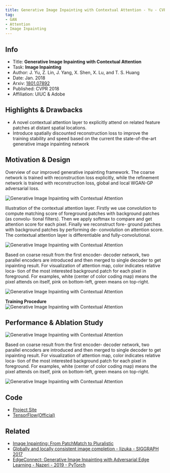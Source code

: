 ```yaml
---
title: Generative Image Inpainting with Contextual Attention - Yu - CVPR 2018 - TensorFlow
tag:
- GAN
- Attention
- Image Inpainting
---
```




## Info
- Title: **Generative Image Inpainting with Contextual Attention**
- Task: **Image Inpainting**
- Author: J. Yu, Z. Lin, J. Yang, X. Shen, X. Lu, and T. S. Huang
- Date:  Jan. 2018
- Arxiv: [1801.07892](https://arxiv.org/abs/1801.07892)
- Published: CVPR 2018
- Affiliation: UIUC & Adobe

## Highlights & Drawbacks
- A novel contextual attention layer to explicitly attend on related feature patches at distant spatial locations.
- Introduce spatially discounted reconstruction loss to improve the training stability and speed based on the current the state-of-the-art generative image inpainting network


## Motivation & Design

Overview of our improved generative inpainting framework. The coarse network is trained with reconstruction loss explicitly, while the refinement network is trained with reconstruction loss, global and local WGAN-GP adversarial loss.

![Generative Image Inpainting with Contextual Attention](https://i.imgur.com/Tw2ryjB.jpg)

Illustration of the contextual attention layer. Firstly we use convolution to compute matching score of foreground patches with background patches (as convolu- tional filters). Then we apply softmax to compare and get attention score for each pixel. Finally we reconstruct fore- ground patches with background patches by performing de- convolution on attention score. The contextual attention layer is differentiable and fully-convolutional.

![Generative Image Inpainting with Contextual Attention](https://i.imgur.com/PvfMyPW.jpg)

Based on coarse result from the first encoder- decoder network, two parallel encoders are introduced and then merged to single decoder to get inpainting result. For visualization of attention map, color indicates relative loca- tion of the most interested background patch for each pixel in foreground. For examples, white (center of color coding map) means the pixel attends on itself, pink on bottom-left, green means on top-right.

![Generative Image Inpainting with Contextual Attention](https://i.imgur.com/WOFEv0p.jpg)

**Training Procedure**
![Generative Image Inpainting with Contextual Attention](https://i.imgur.com/8SAiQOs.jpg)

## Performance & Ablation Study

![Generative Image Inpainting with Contextual Attention](https://i.imgur.com/gzKLIbb.jpg)

Based on coarse result from the first encoder- decoder network, two parallel encoders are introduced and then merged to single decoder to get inpainting result. For visualization of attention map, color indicates relative loca- tion of the most interested background patch for each pixel in foreground. For examples, white (center of color coding map) means the pixel attends on itself, pink on bottom-left, green means on top-right.

![Generative Image Inpainting with Contextual Attention](https://i.imgur.com/8E4Qmg5.jpg)


<script async src="https://pagead2.googlesyndication.com/pagead/js/adsbygoogle.js"></script>
<ins class="adsbygoogle"
     style="display:block; text-align:center;"
     data-ad-layout="in-article"
     data-ad-format="fluid"
     data-ad-client="ca-pub-4466575858054752"
     data-ad-slot="8787986126"></ins>
<script>
     (adsbygoogle = window.adsbygoogle || []).push({});
</script>

## Code
- [Project Site](http://jiahuiyu.com/deepfill/)
- [TensorFlow(Official)](https://github.com/JiahuiYu/generative_inpainting)

## Related
- [Image Inpainting: From PatchMatch to Pluralistic](https://arxivnote.ddlee.cn/Imbalance-Problems-in-Object-Detection-A-Review-Oksuz-2019.html)
- [Globally and locally consistent image completion - Iizuka - SIGGRAPH 2017](https://arxivnote.ddlee.cn/Globally-and-locally-consistent-image-completion-SIGGRAPH.html)
- [EdgeConnect: Generative Image Inpainting with Adversarial Edge Learning - Nazeri - 2019 - PyTorch](https://arxivnote.ddlee.cn/EdgeConnect-Generative-Image-Inpainting-with-Adversarial-Edge-Learning-Nazeri.html)